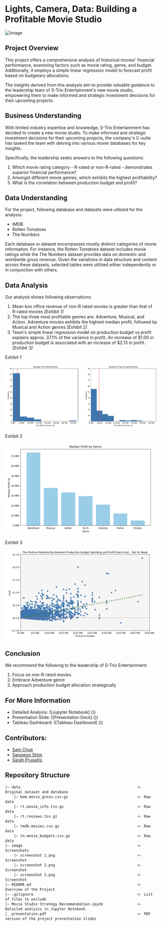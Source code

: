 # Lights, Camera, Data: Building a Profitable Movie Studio

![image](https://cdn.discordapp.com/attachments/1220454419032702979/1222963174245138485/background_image.jpg?ex=66182036&is=6605ab36&hm=ea721a2a737e3dd215bbc3a1811a7102bcd4b3d5ce2f7abe74b778263eba9a81&)

## Project Overview
This project offers a comprehensive analysis of historical movies' financial performance, examining factors such as movie rating, genre, and budget. Additionally, it employs a simple linear regression model to forecast profit based on budgetary allocations.

The insights derived from this analysis aim to provide valuable guidance to the leadership team of S-Trio Entertainment's new movie studio, empowering them to make informed and strategic investment decisions for their upcoming projects.


## Business Understanding
With limited industry expertise and knowledge, S-Trio Entertainment has decided to create a new movie studio. To make informed and strategic investment decisions for their upcoming projects, the company's C-suite has tasked the team with delving into various movie databases for key insights.

Specifically, the leadership seeks answers to the following questions:

1. Which movie rating category - R-rated or non-R-rated - demonstrates superior financial performance?
2. Amongst different movie genres, which exhibits the highest profitability?
3. What is the correlation between production budget and profit?

## Data Understanding
For the project, following database and datasets were utilized for the analysis:

- IMDB
- Rotten Tomatoes
- The Numbers
  
Each database or dataset encompasses mostly distinct categories of movie information. For instance, the Rotten Tomatoes dataset includes movie ratings while the The Numbers dataset provides data on domestic and worldwide gross revenue. Given the variations in data structure and content across these datasets, selected tables were utilized either independently or in conjunction with others.

## Data Analysis
Our analysis shows following observations:

1. Mean box office revenue of non-R rated movies is greater than that of R-rated movies  *[Exhibit 1]*
2. The top three most profitable genres are: Adventure, Musical, and Action. Adventure movies exhibits the highest median profit, followed by Musical and Action genres  *[Exhibit 2]*
3. Team's simple linear regression model on production budget vs profit explains approx. 37.1% of the variance in profit. An increase of $1.00 in production budget is associated with an increase of $2.13 in profit.  *[Exhibit 3]*

Exhibit 1

![image](https://github.com/sangwon224/Movie_Studio_Strategy_Recommendation/blob/main/image/screenshot%201.png)

Exhibit 2

![image](https://github.com/sangwon224/Movie_Studio_Strategy_Recommendation/blob/main/image/screenshot%202.png)

Exhibit 3

![image](https://github.com/sangwon224/Movie_Studio_Strategy_Recommendation/blob/main/image/screenshot%203.png)

## Conclusion
We recommend the following to the leadership of S-Trio Entertainment:

1. Focus on non-R rated movies
2. Embrace Adventure genre
3. Approach production budget allocation strategically

## For More Information
- Detailed Analysis:  ([Jupyter Notebook] ())
- Presentation Slide: ([Presentation Deck] ())
- Tableau Dashboard:  ([Tableau Dashboard] ())

## Contributors:
- [Sam Choe](https://github.com/schoe4208)
- [Sangwon Shim](https://github.com/sangwon224)
- [Sarah Prusaitis](https://github.com/sarahprusaitis)

## Repository Structure
```
|— data                                                      <- Original dataset and database
    |— bom.movie_gross.csv.gz                                <- Raw data
    |— rt.movie_info.tsv.gz                                  <- Raw data
    |— rt.reviews.tsv.gz                                     <- Raw data
    |— tmdb.movies.csv.gz                                    <- Raw data
    |— tn.movie_budgets.csv.gz                               <- Raw data
|— image                                                     <- Screenshots
    |— screenshot 1.png                                      <- Screenshot
    |— screenshot 2.png                                      <- Screenshot
    |— screenshot 3.png                                      <- Screenshot
|— README.md                                                 <- Overview of the Project
|— .gitignore                                                <- List of files to exclude
|— Movie Studio Strategy Recommendation.ipynb                <- Detailed analysis in Jupyter Notebook
|_ presentation.pdf                                          <- PDF version of the project presentation slides
```


